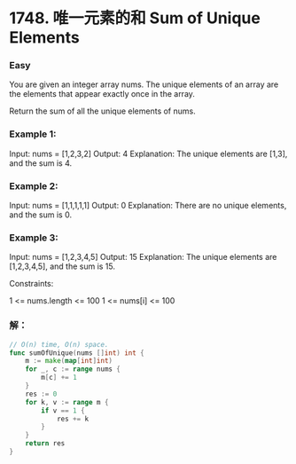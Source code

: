 # 1748. 唯一元素的和 Sum of Unique Elements

### Easy

You are given an integer array nums. The unique elements of an array are the elements that appear exactly once in the array.

Return the sum of all the unique elements of nums.

### Example 1:

Input: nums = [1,2,3,2]
Output: 4
Explanation: The unique elements are [1,3], and the sum is 4.

### Example 2:

Input: nums = [1,1,1,1,1]
Output: 0
Explanation: There are no unique elements, and the sum is 0.

### Example 3:

Input: nums = [1,2,3,4,5]
Output: 15
Explanation: The unique elements are [1,2,3,4,5], and the sum is 15.

Constraints:

1 <= nums.length <= 100
1 <= nums[i] <= 100

### 解：

```go
// O(n) time, O(n) space.
func sumOfUnique(nums []int) int {
	m := make(map[int]int)
	for _, c := range nums {
		m[c] += 1
	}
	res := 0
	for k, v := range m {
		if v == 1 {
			res += k
		}
	}
	return res
}
```